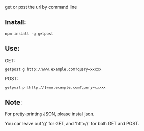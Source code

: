 get or post the url by command line

## Install:
```
npm install -g getpost
```

## Use:
GET: 
```
getpost g http://www.example.com?query=xxxxx
```

POST: 
```
getpost p [http://]www.example.com?query=xxxxx
```

## Note:
For pretty-printing JSON, please install [json](https://www.npmjs.com/package/json).

You can leave out 'g' for GET, and 'http://' for both GET and POST.

